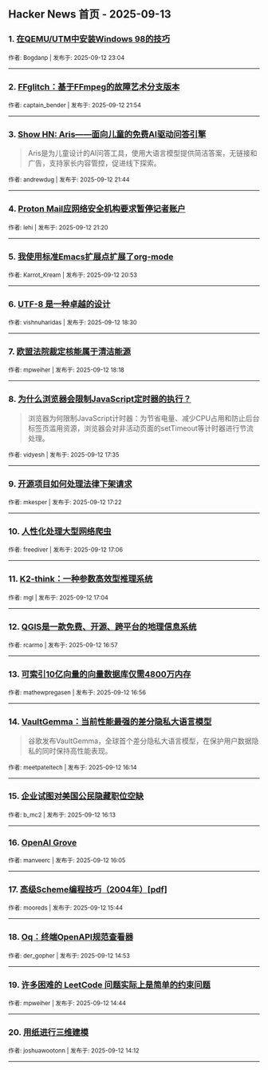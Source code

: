 ## Hacker News 首页 - 2025-09-13


### 1. [在QEMU/UTM中安装Windows 98的技巧](https://news.ycombinator.com/item?id=45227749)

<sub>作者: Bogdanp | 发布于: 2025-09-12 23:04</sub>

---

### 2. [FFglitch：基于FFmpeg的故障艺术分支版本](https://news.ycombinator.com/item?id=45227212)

<sub>作者: captain_bender | 发布于: 2025-09-12 21:54</sub>

---

### 3. [Show HN: Aris——面向儿童的免费AI驱动问答引擎](https://news.ycombinator.com/item?id=45227134)
> Aris是为儿童设计的AI问答工具，使用大语言模型提供简洁答案，无链接和广告，支持家长内容管控，促进线下探索。

<sub>作者: andrewdug | 发布于: 2025-09-12 21:44</sub>

---

### 4. [Proton Mail应网络安全机构要求暂停记者账户](https://news.ycombinator.com/item?id=45226903)

<sub>作者: lehi | 发布于: 2025-09-12 21:20</sub>

---

### 5. [我使用标准Emacs扩展点扩展了org-mode](https://news.ycombinator.com/item?id=45226639)

<sub>作者: Karrot_Kream | 发布于: 2025-09-12 20:53</sub>

---

### 6. [UTF-8 是一种卓越的设计](https://news.ycombinator.com/item?id=45225098)

<sub>作者: vishnuharidas | 发布于: 2025-09-12 18:30</sub>

---

### 7. [欧盟法院裁定核能属于清洁能源](https://news.ycombinator.com/item?id=45224967)

<sub>作者: mpweiher | 发布于: 2025-09-12 18:18</sub>

---

### 8. [为什么浏览器会限制JavaScript定时器的执行？](https://news.ycombinator.com/item?id=45224542)
> 浏览器为何限制JavaScript计时器：为节省电量、减少CPU占用和防止后台标签页滥用资源，浏览器会对非活动页面的setTimeout等计时器进行节流处理。

<sub>作者: vidyesh | 发布于: 2025-09-12 17:35</sub>

---

### 9. [开源项目如何处理法律下架请求](https://news.ycombinator.com/item?id=45224421)

<sub>作者: mkesper | 发布于: 2025-09-12 17:22</sub>

---

### 10. [人性化处理大型网络爬虫](https://news.ycombinator.com/item?id=45224246)

<sub>作者: freediver | 发布于: 2025-09-12 17:06</sub>

---

### 11. [K2-think：一种参数高效型推理系统](https://news.ycombinator.com/item?id=45224219)

<sub>作者: mgl | 发布于: 2025-09-12 17:04</sub>

---

### 12. [QGIS是一款免费、开源、跨平台的地理信息系统](https://news.ycombinator.com/item?id=45224156)

<sub>作者: rcarmo | 发布于: 2025-09-12 16:57</sub>

---

### 13. [可索引10亿向量的向量数据库仅需4800万内存](https://news.ycombinator.com/item?id=45224141)

<sub>作者: mathewpregasen | 发布于: 2025-09-12 16:56</sub>

---

### 14. [VaultGemma：当前性能最强的差分隐私大语言模型](https://news.ycombinator.com/item?id=45223726)
> 谷歌发布VaultGemma，全球首个差分隐私大语言模型，在保护用户数据隐私的同时保持高性能表现。

<sub>作者: meetpateltech | 发布于: 2025-09-12 16:14</sub>

---

### 15. [企业试图对美国公民隐藏职位空缺](https://news.ycombinator.com/item?id=45223719)

<sub>作者: b_mc2 | 发布于: 2025-09-12 16:13</sub>

---

### 16. [OpenAI Grove](https://news.ycombinator.com/item?id=45223660)

<sub>作者: manveerc | 发布于: 2025-09-12 16:05</sub>

---

### 17. [高级Scheme编程技巧（2004年）[pdf]](https://news.ycombinator.com/item?id=45223419)

<sub>作者: mooreds | 发布于: 2025-09-12 15:44</sub>

---

### 18. [Oq：终端OpenAPI规范查看器](https://news.ycombinator.com/item?id=45222799)

<sub>作者: der_gopher | 发布于: 2025-09-12 14:53</sub>

---

### 19. [许多困难的 LeetCode 问题实际上是简单的约束问题](https://news.ycombinator.com/item?id=45222695)

<sub>作者: mpweiher | 发布于: 2025-09-12 14:44</sub>

---

### 20. [用纸进行三维建模](https://news.ycombinator.com/item?id=45222369)

<sub>作者: joshuawootonn | 发布于: 2025-09-12 14:12</sub>

---

